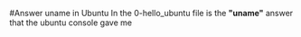 #Answer uname in Ubuntu
In the 0-hello_ubuntu file is the **"uname"** answer that the ubuntu console gave me
